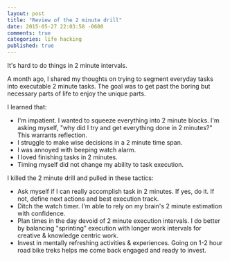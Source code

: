 ```yaml
---
layout: post
title: "Review of the 2 minute drill"
date: 2015-05-27 22:03:58 -0600
comments: true
categories: life hacking
published: true
---
```


It's hard to do things in 2 minute intervals.

<!-- more --->

A month ago, I shared my thoughts on trying to segment everyday
tasks into executable 2 minute tasks. The goal was to get past
the boring but necessary parts of life to enjoy the unique parts.

I learned that:

- I'm impatient. I wanted to squeeze everything into 2 minute
blocks. I'm asking myself, "why did I try and get everything done in 2
minutes?" This warrants reflection.
- I struggle to make wise decisions in a 2 minute time span.
- I was annoyed with beeping watch alarm.
- I loved finishing tasks in 2 minutes.
- Timing myself did not change my ability to task execution.


I killed the 2 minute drill and pulled in these tactics:

- Ask myself if I can really accomplish task in 2 minutes. If yes, do it.
If not, define next actions and best execution track.
- Ditch the watch timer. I'm able to rely on my brain's 2 minute
estimation with confidence.
- Plan times in the day devoid of 2 minute execution
intervals. I do better by balancing "sprinting" execution with longer
work intervals for creative & knowledge centric work.
- Invest in mentally refreshing activities & experiences. Going on 1-2
hour road bike treks helps me come back engaged and ready to invest.

